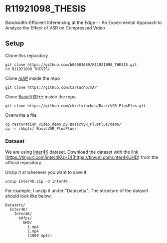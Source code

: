 # R11921098_THESIS
Bandwidth-Efficient Inferencing at the Edge -- An Experimental Approach to Analyze the Effect of VSR on Compressed Video

## Setup

Clone this repository
```
git clone https://github.com/b06901089/R11921098_THESIS.git
cd R11921098_THESIS/
```

Clone [mAP](<https://github.com/Cartucho/mAP>) inside the repo
```
git clone https://github.com/Cartucho/mAP
```

Clone [BasicVSR++](<https://github.com/ckkelvinchan/BasicVSR_PlusPlus>) inside the repo
```
git clone https://github.com/ckkelvinchan/BasicVSR_PlusPlus.git
```

Overwrite a file
```
cp restoration_video_demo.py BasicVSR_PlusPlus/demo/
cp -r chkpts/ BasicVSR_PlusPlus/
```

### Dataset
We are using [Inter4K](<https://github.com/alexandrosstergiou/Inter4K>) dataset. 
Download the dataset with the link [https://tinyurl.com/inter4KUHD](<https://tinyurl.com/inter4KUHD>) from the official repository.

Unzip it at wherever you want to save it.
```
unzip Inter4K.zip -d Inter4K
```

For example, I unzip it under "Datasets/". The structure of the dataset should look like below:
```
Datasets/
  Inter4K/
    Inter4K/
      60fps/
        UHD/
          1.mp4
          2.mp4
          (1000 mp4s)
```

